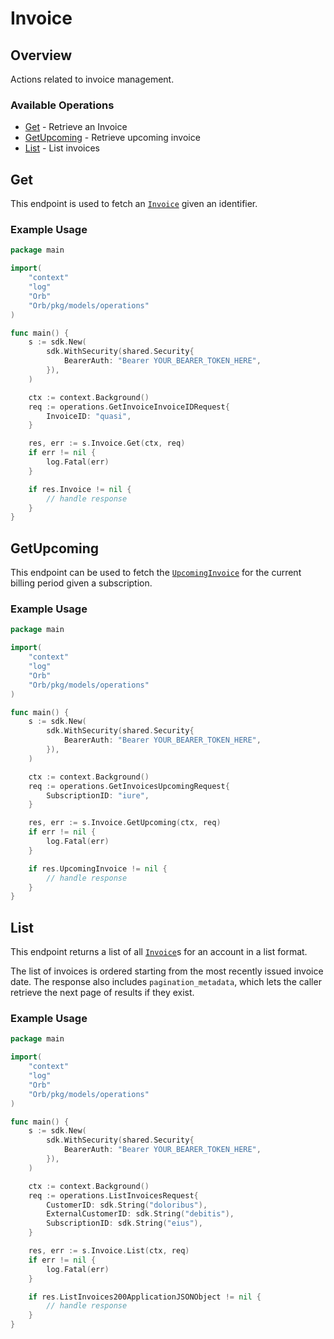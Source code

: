 # Invoice

## Overview

Actions related to invoice management.

### Available Operations

* [Get](#get) - Retrieve an Invoice
* [GetUpcoming](#getupcoming) - Retrieve upcoming invoice
* [List](#list) - List invoices

## Get

This endpoint is used to fetch an [`Invoice`](../reference/Orb-API.json/components/schemas/Invoice) given an identifier.

### Example Usage

```go
package main

import(
	"context"
	"log"
	"Orb"
	"Orb/pkg/models/operations"
)

func main() {
    s := sdk.New(
        sdk.WithSecurity(shared.Security{
            BearerAuth: "Bearer YOUR_BEARER_TOKEN_HERE",
        }),
    )

    ctx := context.Background()    
    req := operations.GetInvoiceInvoiceIDRequest{
        InvoiceID: "quasi",
    }

    res, err := s.Invoice.Get(ctx, req)
    if err != nil {
        log.Fatal(err)
    }

    if res.Invoice != nil {
        // handle response
    }
}
```

## GetUpcoming

This endpoint can be used to fetch the [`UpcomingInvoice`](../reference/Orb-API.json/components/schemas/Upcoming%20Invoice) for the current billing period given a subscription.

### Example Usage

```go
package main

import(
	"context"
	"log"
	"Orb"
	"Orb/pkg/models/operations"
)

func main() {
    s := sdk.New(
        sdk.WithSecurity(shared.Security{
            BearerAuth: "Bearer YOUR_BEARER_TOKEN_HERE",
        }),
    )

    ctx := context.Background()    
    req := operations.GetInvoicesUpcomingRequest{
        SubscriptionID: "iure",
    }

    res, err := s.Invoice.GetUpcoming(ctx, req)
    if err != nil {
        log.Fatal(err)
    }

    if res.UpcomingInvoice != nil {
        // handle response
    }
}
```

## List

This endpoint returns a list of all [`Invoice`](../reference/Orb-API.json/components/schemas/Invoice)s for an account in a list format. 

The list of invoices is ordered starting from the most recently issued invoice date. The response also includes `pagination_metadata`, which lets the caller retrieve the next page of results if they exist.

### Example Usage

```go
package main

import(
	"context"
	"log"
	"Orb"
	"Orb/pkg/models/operations"
)

func main() {
    s := sdk.New(
        sdk.WithSecurity(shared.Security{
            BearerAuth: "Bearer YOUR_BEARER_TOKEN_HERE",
        }),
    )

    ctx := context.Background()    
    req := operations.ListInvoicesRequest{
        CustomerID: sdk.String("doloribus"),
        ExternalCustomerID: sdk.String("debitis"),
        SubscriptionID: sdk.String("eius"),
    }

    res, err := s.Invoice.List(ctx, req)
    if err != nil {
        log.Fatal(err)
    }

    if res.ListInvoices200ApplicationJSONObject != nil {
        // handle response
    }
}
```
